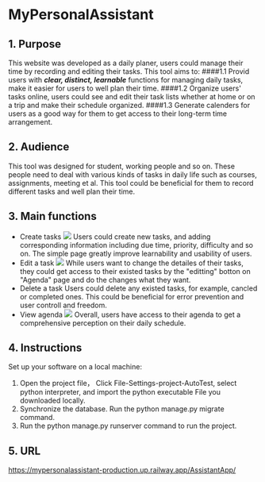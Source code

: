# MyPersonalAssistant
## 1. Purpose
This website was developed as a daily planer, users could manage their time by recording and editing their tasks. This tool aims to:
####1.1 Provid users with ***clear, distinct, learnable*** functions for managing daily tasks, make it easier for users to well plan their time.
####1.2 Organize users' tasks online, users could see and edit their task lists whether at home or on a trip and make their schedule organized.
####1.3 Generate calenders for users as a good way for them to get access to their long-term time arrangement.

## 2. Audience
This tool was designed for student, working people and so on. These people need to deal with various kinds of tasks in daily life such as courses, assignments, meeting et al. This tool could be beneficial for them to record different tasks and well plan their time.

## 3. Main functions
* Create tasks 
![](D:\chromedownload\1.png)
Users could create new tasks, and adding corresponding information including due time, priority, difficulty and so on. The simple page greatly improve learnability and usability of users.
* Edit a task
![](D:\chromedownload\3.png)
While users want to change the detailes of their tasks, they could get access to their existed tasks by the "editting" botton on "Agenda" page and do the changes what they want.
* Delete a task
Users could delete any existed tasks, for example, cancled or completed ones. This could be beneficial for error prevention and user controll and freedom.
* View agenda
![](D:\chromedownload\2.png)
Overall, users have access to their agenda to get a comprehensive perception on their daily schedule.
## 4. Instructions
Set up your software on a local machine:
1. Open the project file， Click File-Settings-project-AutoTest, select python interpreter, and import the python executable File you downloaded locally. 
2. Synchronize the database. Run the python manage.py migrate command.
3. Run the python manage.py runserver command to run the project.

## 5. URL
https://mypersonalassistant-production.up.railway.app/AssistantApp/